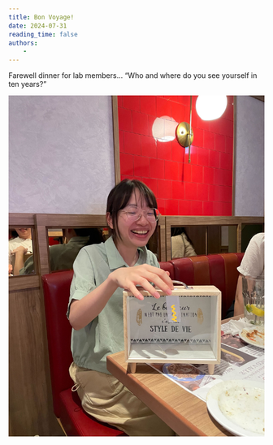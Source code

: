 ```yaml
---
title: Bon Voyage!
date: 2024-07-31
reading_time: false
authors:
    -
---
```

Farewell dinner for lab members... “Who and where do you see yourself in ten years?”
<!--more-->
![image](farewell-dinner.jpg)
